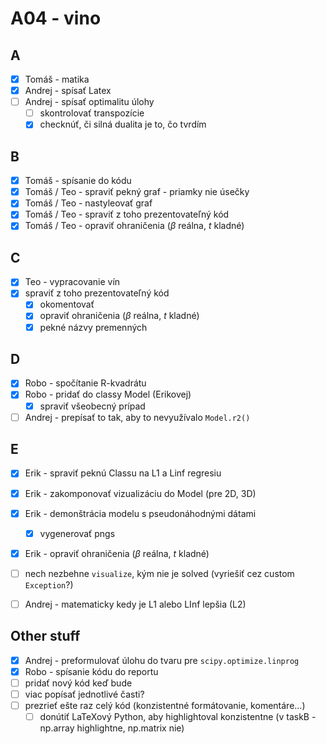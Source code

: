 # A04 - vino

## A
- [x] Tomáš - matika
- [x] Andrej - spísať Latex
- [ ] Andrej - spísať optimalitu úlohy
  - [ ] skontrolovať transpozície
  - [x] checknúť, či silná dualita je to, čo tvrdím

## B
- [x] Tomáš - spísanie do kódu
- [x] Tomáš / Teo - spraviť pekný graf - priamky nie úsečky
- [x] Tomáš / Teo - nastyleovať graf
- [x] Tomáš / Teo - spraviť z toho prezentovateľný kód
- [x] Tomáš / Teo - opraviť ohraničenia ($\beta$ reálna, $t$ kladné)

## C
- [x] Teo - vypracovanie vín
- [x] spraviť z toho prezentovateľný kód
  - [x] okomentovať
  - [x] opraviť ohraničenia ($\beta$ reálna, $t$ kladné)
  - [x] pekné názvy premenných

## D
- [x] Robo - spočítanie R-kvadrátu
- [x] Robo - pridať do classy Model (Erikovej)
  - [x] spraviť všeobecný prípad
- [ ] Andrej - prepísať to tak, aby to nevyužívalo `Model.r2()`

## E
- [x] Erik - spraviť peknú Classu na L1 a Linf regresiu
- [x] Erik - zakomponovať vizualizáciu do Model (pre 2D, 3D)
- [x] Erik - demonštrácia modelu s pseudonáhodnými dátami
  - [x] vygenerovať pngs
- [x] Erik - opraviť ohraničenia ($\beta$ reálna, $t$ kladné)
- [ ] nech nezbehne `visualize`, kým nie je solved (vyriešiť cez custom `Exception`?)
- [ ] Andrej - matematicky kedy je L1 alebo LInf lepšia (L2)

  
## Other stuff
- [x] Andrej - preformulovať úlohu do tvaru pre `scipy.optimize.linprog`
- [x] Robo - spísanie kódu do reportu
- [ ] pridať nový kód keď bude
- [ ] viac popísať jednotlivé časti?
- [ ] prezrieť ešte raz celý kód (konzistentné formátovanie, komentáre...)
  - [ ] donútiť LaTeXový Python, aby highlightoval konzistentne (v taskB - np.array highlightne, np.matrix nie)
